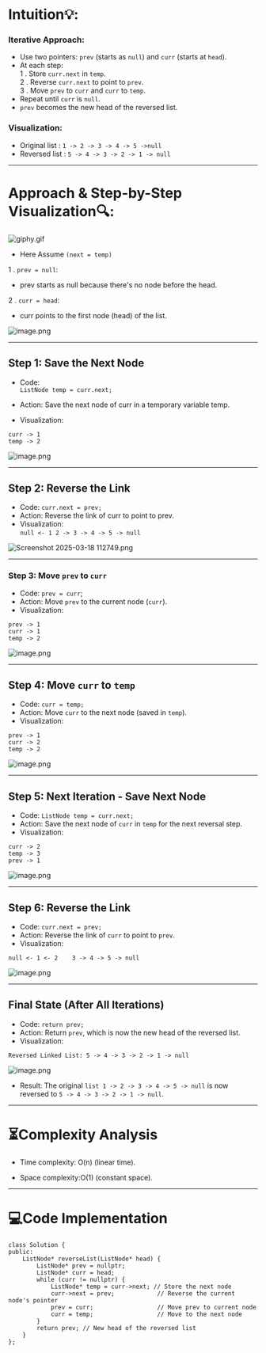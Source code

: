 Intuition💡:
============

### Iterative Approach:

-   Use two pointers: `prev` (starts as `null`) and `curr` (starts at `head`).
-   At each step:\
    1 . Store `curr.next` in `temp`.\
    2 . Reverse `curr.next` to point to `prev`.\
    3 . Move `prev` to `curr` and `curr` to `temp`.
-   Repeat until `curr` is `null`.
-   `prev` becomes the new head of the reversed list.

### Visualization:

-   Original list : `1 -> 2 -> 3 -> 4 -> 5 ->null`
-   Reversed list : `5 -> 4 -> 3 -> 2 -> 1 -> null`

* * * * *

Approach & Step-by-Step Visualization🔍:
========================================

![giphy.gif](https://assets.leetcode.com/users/images/88001cde-da6d-4c9b-b071-dab8ff72c737_1746460191.785913.gif)

-   Here Assume `(next = temp)`

1 . `prev = null`:

-   prev starts as null because there's no node before the head.

2 . `curr = head`:

-   curr points to the first node (head) of the list.

![image.png](https://assets.leetcode.com/users/images/a042459e-2a0a-4f4e-90b5-54431a37fcb6_1742277024.3267157.png)

* * * * *

Step 1: Save the Next Node
--------------------------

-   Code:\
    `ListNode temp = curr.next;`

-   Action: Save the next node of curr in a temporary variable temp.

-   Visualization:

```
curr -> 1
temp -> 2
```

![image.png](https://assets.leetcode.com/users/images/02bdf1af-933d-45ac-accd-5a5345d379d2_1742277208.9818907.png)

* * * * *

Step 2: Reverse the Link
------------------------

-   Code: `curr.next = prev;`
-   Action: Reverse the link of curr to point to prev.
-   Visualization:\
    `null <- 1 2 -> 3 -> 4 -> 5 -> null`

![Screenshot 2025-03-18 112749.png](https://assets.leetcode.com/users/images/fd9d3869-a909-4cd1-809a-a62307149e02_1742277545.876817.png)

* * * * *

### Step 3: Move `prev` to `curr`

-   Code: `prev = curr`;
-   Action: Move `prev` to the current node (`curr`).
-   Visualization:

```
prev -> 1
curr -> 1
temp -> 2
```

![image.png](https://assets.leetcode.com/users/images/a1d9fcf0-419a-4bc5-a36a-030ebad78ad3_1742277725.5548484.png)

* * * * *

Step 4: Move `curr` to `temp`
-----------------------------

-   Code: `curr = temp;`
-   Action: Move `curr` to the next node (saved in `temp`).
-   Visualization:

```
prev -> 1
curr -> 2
temp -> 2
```

![image.png](https://assets.leetcode.com/users/images/92720154-3377-478a-ac16-fa01131f2d46_1742277960.6540473.png)

* * * * *

Step 5: Next Iteration - Save Next Node
---------------------------------------

-   Code: `ListNode temp = curr.next;`
-   Action: Save the next node of `curr` in `temp` for the next reversal step.
-   Visualization:

```
curr -> 2
temp -> 3
prev -> 1
```

![image.png](https://assets.leetcode.com/users/images/597018ad-2d5d-461b-a917-43b90d25d17d_1742278135.0936155.png)

* * * * *

Step 6: Reverse the Link
------------------------

-   Code: `curr.next = prev;`
-   Action: Reverse the link of `curr` to point to `prev`.
-   Visualization:

```
null <- 1 <- 2    3 -> 4 -> 5 -> null
```

![image.png](https://assets.leetcode.com/users/images/9bce19ef-dae6-4f28-8478-f0ac2331b7e4_1742278274.6449509.png)

* * * * *

Final State (After All Iterations)
----------------------------------

-   Code: `return prev;`
-   Action: Return `prev`, which is now the new head of the reversed list.
-   Visualization:

```
Reversed Linked List: 5 -> 4 -> 3 -> 2 -> 1 -> null
```

![image.png](https://assets.leetcode.com/users/images/12dc8bdd-6aed-4493-b112-5911e399903a_1742278403.5573204.png)

-   Result: The original `list 1 -> 2 -> 3 -> 4 -> 5 -> null` is now reversed to `5 -> 4 -> 3 -> 2 -> 1 -> null`.

* * * * *

⏳Complexity Analysis
====================

-   Time complexity: O(n) (linear time).

-   Space complexity:O(1) (constant space).

* * * * *

💻Code Implementation
=====================

```
class Solution {
public:
    ListNode* reverseList(ListNode* head) {
        ListNode* prev = nullptr;
        ListNode* curr = head;
        while (curr != nullptr) {
            ListNode* temp = curr->next; // Store the next node
            curr->next = prev;            // Reverse the current node's pointer
            prev = curr;                  // Move prev to current node
            curr = temp;                  // Move to the next node
        }
        return prev; // New head of the reversed list
    }
};
```